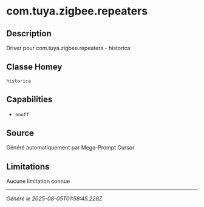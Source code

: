 # com.tuya.zigbee.repeaters

## Description
Driver pour com.tuya.zigbee.repeaters - historica

## Classe Homey
`historica`

## Capabilities
- `onoff`

## Source
Généré automatiquement par Mega-Prompt Cursor

## Limitations
Aucune limitation connue

---
*Généré le 2025-08-05T01:58:45.228Z*
